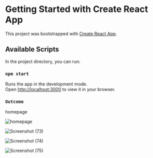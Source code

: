 # Getting Started with Create React App

This project was bootstrapped with [Create React App](https://github.com/facebook/create-react-app).

## Available Scripts

In the project directory, you can run:

### `npm start`

Runs the app in the development mode.\
Open [http://localhost:3000](http://localhost:3000) to view it in your browser.

### `Outcome`

homepage

![homepage](https://github.com/user-attachments/assets/7f41e569-a264-4508-a7b7-358ad13d89d6)

![Screenshot (73)](https://github.com/user-attachments/assets/0c78032c-8b56-4fa9-8a4a-94cc69fe689e)

![Screenshot (74)](https://github.com/user-attachments/assets/9b94d689-d07e-405a-a6a7-2daff906d8c4)

![Screenshot (75)](https://github.com/user-attachments/assets/81d035b8-1521-45d6-9b71-ce50df05f5a0)


